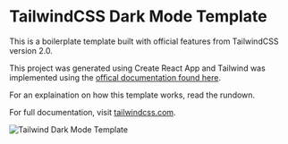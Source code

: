 # TailwindCSS Dark Mode Template

This is a boilerplate template built with official features from TailwindCSS version 2.0.

This project was generated using Create React App and Tailwind was implemented using the [offical documentation found here](https://tailwindcss.com/docs/guides/create-react-app).

For an explaination on how this template works, read the rundown.

For full documentation, visit [tailwindcss.com](https://tailwindcss.com/docs/dark-mode).

![Tailwind Dark Mode Template](https://media.giphy.com/media/hEinaxjPrhQGffoW3z/giphy.gif)
